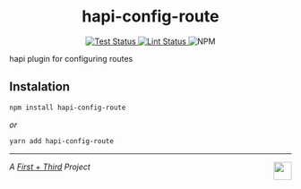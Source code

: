 <h1 align="center">hapi-config-route</h1>

<p align="center">
  <a href="https://github.com/firstandthird/hapi-config-route/actions">
    <img src="https://img.shields.io/github/workflow/status/firstandthird/hapi-config-route/Test/main?label=Tests&style=for-the-badge" alt="Test Status"/>
  </a>
  <a href="https://github.com/firstandthird/hapi-config-route/actions">
    <img src="https://img.shields.io/github/workflow/status/firstandthird/hapi-config-route/Lint/main?label=Lint&style=for-the-badge" alt="Lint Status"/>
  </a>
  <img src="https://img.shields.io/npm/v/hapi-config-route.svg?label=npm&style=for-the-badge" alt="NPM" />
</p>

hapi plugin for configuring routes

## Instalation

```sh
npm install hapi-config-route
```

_or_

```sh
yarn add hapi-config-route
```


---

<a href="https://firstandthird.com"><img src="https://firstandthird.com/_static/ui/images/safari-pinned-tab-62813db097.svg" height="32" width="32" align="right"></a>

_A [First + Third](https://firstandthird.com) Project_
